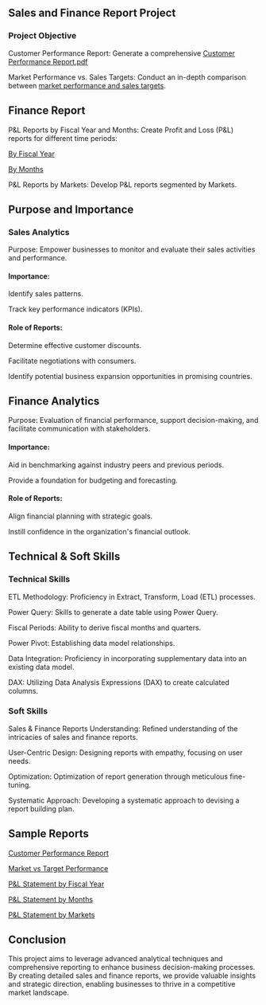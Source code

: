 ## Sales and Finance Report Project

### Project Objective

Customer Performance Report: Generate a comprehensive [Customer Performance Report.pdf](https://github.com/Sravan-8/Excel-Sales-Analytics-/blob/main/Customer%20Performance%20Report.pdf)

Market Performance vs. Sales Targets: Conduct an in-depth comparison between [market performance and sales targets](https://github.com/Sravan-8/Excel-Sales-Analytics-/blob/main/AtliQ%20Market%20vs%20Target%20performance.pdf).

## Finance Report
P&L Reports by Fiscal Year and Months: Create Profit and Loss (P&L) reports for different time periods:

[By Fiscal Year](https://github.com/Sravan-8/Excel-Sales-Analytics-/blob/main/P%20%26%20L%20by%20Fiscal%20Years.pdf)

[By Months](https://github.com/Sravan-8/Excel-Sales-Analytics-/blob/main/P%26L%20Statement%20by%20Months.pdf)

P&L Reports by Markets: Develop P&L reports segmented by Markets.

## Purpose and Importance
### Sales Analytics
Purpose: Empower businesses to monitor and evaluate their sales activities and performance.

#### Importance:

Identify sales patterns.

Track key performance indicators (KPIs).

#### Role of Reports:

Determine effective customer discounts.

Facilitate negotiations with consumers.

Identify potential business expansion opportunities in promising countries.

## Finance Analytics

Purpose: Evaluation of financial performance, support decision-making, and facilitate communication with stakeholders.
#### Importance:

Aid in benchmarking against industry peers and previous periods.

Provide a foundation for budgeting and forecasting.

#### Role of Reports:

Align financial planning with strategic goals.

Instill confidence in the organization's financial outlook.

## Technical & Soft Skills
### Technical Skills

ETL Methodology: Proficiency in Extract, Transform, Load (ETL) processes.

Power Query: Skills to generate a date table using Power Query.

Fiscal Periods: Ability to derive fiscal months and quarters.

Power Pivot: Establishing data model relationships.

Data Integration: Proficiency in incorporating supplementary data into an existing data model.

DAX: Utilizing Data Analysis Expressions (DAX) to create calculated columns.

### Soft Skills
Sales & Finance Reports Understanding: Refined understanding of the intricacies of sales and finance reports.

User-Centric Design: Designing reports with empathy, focusing on user needs.

Optimization: Optimization of report generation through meticulous fine-tuning.

Systematic Approach: Developing a systematic approach to devising a report building plan.

## Sample Reports
[Customer Performance Report](https://github.com/Sravan-8/Excel-Sales-Analytics-/blob/main/Customer%20Performance%20Report.pdf)

[Market vs Target Performance](https://github.com/Sravan-8/Excel-Sales-Analytics-/blob/main/AtliQ%20Market%20vs%20Target%20performance.pdf)

[P&L Statement by Fiscal Year](https://github.com/Sravan-8/Excel-Sales-Analytics-/blob/main/P%20%26%20L%20by%20Fiscal%20Years.pdf)

[P&L Statement by Months](https://github.com/Sravan-8/Excel-Sales-Analytics-/blob/main/P%26L%20Statement%20by%20Months.pdf)

[P&L Statement by Markets](https://github.com/Sravan-8/Excel-Sales-Analytics-/blob/main/P%26L%20Statement%20by%20Markets.pdf)


## Conclusion
This project aims to leverage advanced analytical techniques and comprehensive reporting to enhance business decision-making processes. By creating detailed sales and finance reports, we provide valuable insights and strategic direction, enabling businesses to thrive in a competitive market landscape.
